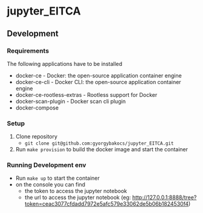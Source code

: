 # jupyter_EITCA

## Development

### Requirements
The following applications have to be installed

- docker-ce - Docker: the open-source application container engine
- docker-ce-cli - Docker CLI: the open-source application container engine
- docker-ce-rootless-extras - Rootless support for Docker
- docker-scan-plugin - Docker scan cli plugin
- docker-compose

### Setup

1. Clone repository
    - `git clone git@github.com:gyorgybakocs/jupyter_EITCA.git`
2. Run `make provision` to build the docker image and start the container

### Running Development env

- Run `make up` to start the container
- on the console you can find
    - the token to access the jupyter notebook
    - the url to access the jupyter notebook (eg: http://127.0.0.1:8888/tree?token=ceac3077cfdadd7972e5afc579e33062de5b06b1824530f4)